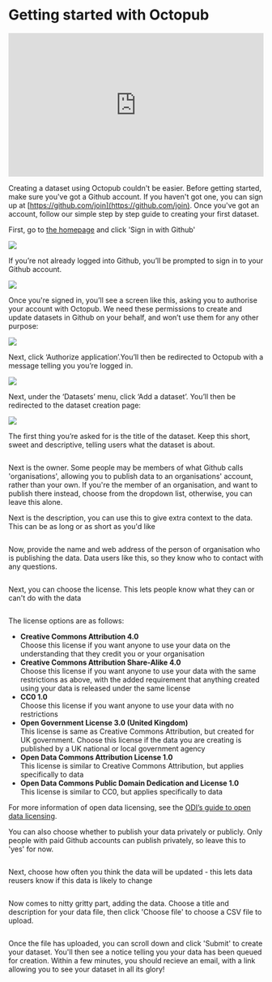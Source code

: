 # Getting started with Octopub

<style>.embed-container { position: relative; padding-bottom: 56.25%; height: 0; overflow: hidden; max-width: 100%; } .embed-container iframe, .embed-container object, .embed-container embed { position: absolute; top: 0; left: 0; width: 100%; height: 100%; }</style><div class='embed-container'><iframe src='https://player.vimeo.com/video/215665401' frameborder='0' webkitAllowFullScreen mozallowfullscreen allowFullScreen></iframe></div>

Creating a dataset using Octopub couldn't be easier. Before getting started,
make sure you've got a Github account. If you haven't got one, you can sign up
at [https://github.com/join](https://github.com/join). Once you've got an account,
follow our simple step by step guide to creating your first dataset.

First, go to [the homepage](https://octopub.io) and click 'Sign in with Github'

![](/assets/tutorial/step1.gif)

If you’re not already logged into Github, you’ll be prompted to sign in to your Github account.

![](/assets/tutorial/step2.png)

Once you're signed in, you’ll see a screen like this, asking you to authorise your
account with Octopub. We need these permissions to create and update datasets
in Github on your behalf, and won’t use them for any other purpose:

![](/assets/tutorial/step3.png)

Next, click ‘Authorize application’.You’ll then be redirected to Octopub with a message telling you you’re logged in.

![](/assets/tutorial/step4.png)

Next, under the ‘Datasets’ menu, click ‘Add a dataset’. You’ll then be redirected to the dataset creation page:

![](/assets/tutorial/step5.png)

The first thing you’re asked for is the title of the dataset. Keep this short, sweet and descriptive, telling users what the dataset is about.

<img src="/assets/tutorial/step7.png" alt="" class="full-width">

Next is the owner. Some people may be members of what Github calls 'organisations', allowing you to publish data to an organisations' account, rather than your own. If you're the member of an organisation, and want to publish there instead, choose from the dropdown list, otherwise, you can leave this alone.

Next is the description, you can use this to give extra context to the data. This can be as long or as short as you'd like

<img src="/assets/tutorial/step8.png" alt="" class="full-width">

Now, provide the name and web address of the person of organisation who is publishing the data. Data users like this, so they know who to contact with any questions.

<img src="/assets/tutorial/step9.png" alt="" class="full-width">

Next, you can choose the license. This lets people know what they can or can't do with the data

<img src="/assets/tutorial/step10.png" alt="" class="full-width">

The license options are as follows:

* **Creative Commons Attribution 4.0** <br>
Choose this license if you want anyone to use your data on the understanding that they credit you or your organisation
* **Creative Commons Attribution Share-Alike 4.0** <br>
Choose this license if you want anyone to use your data with the same restrictions as above, with the added requirement that anything created using your data is released under the same license
* **CC0 1.0**<br>
Choose this license if you want anyone to use your data with no restrictions
* **Open Government License 3.0 (United Kingdom)** <br>
This license is same as Creative Commons Attribution, but created for UK government. Choose this license if the data you are creating is published by a UK national or local government agency
* **Open Data Commons Attribution License 1.0** <br>
This license is similar to Creative Commons Attribution, but applies specifically to data
* **Open Data Commons Public Domain Dedication and License 1.0** <br>
This license is similar to CC0, but applies specifically to data

For more information of open data licensing, see the [ODI’s guide to open data licensing](https://theodi.org/guides/publishers-guide-open-data-licensing).

You can also choose whether to publish your data privately or publicly. Only people with paid Github accounts can publish privately, so leave this to 'yes' for now.

<img src="/assets/tutorial/step11.png" alt="" class="full-width">

Next, choose how often you think the data will be updated - this lets data reusers know if this data is likely to change

<img src="/assets/tutorial/step12.png" alt="" class="full-width">

Now comes to nitty gritty part, adding the data. Choose a title and description for your data file, then click 'Choose file' to choose a CSV file to upload.

<img src="/assets/tutorial/step13.png" alt="" class="full-width">

Once the file has uploaded, you can scroll down and click 'Submit' to create your dataset. You'll then see a notice telling you your data has been queued for creation. Within a few minutes, you should recieve an email, with a link allowing you to see your dataset in all its glory!
